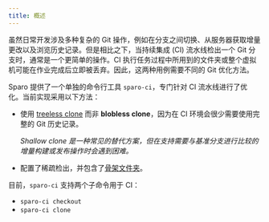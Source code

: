 ```yaml
---
title: 概述
---
```


虽然日常开发涉及多种复杂的 Git 操作，例如在分支之间切换、从服务器获取增量更改以及浏览历史记录。但是相比之下，当持续集成 (CI) 流水线检出一个 Git 分支时，通常是一个更简单的操作。CI 执行任务过程中所用到的文件夹或整个虚拟机可能在作业完成后立即被丢弃。因此，这两种用例需要不同的 Git 优化方法。

Sparo 提供了一个单独的命令行工具 `sparo-ci`，专门针对 CI 流水线进行了优化。当前实现采用以下方法：

- 使用 [treeless clone](https://github.blog/2020-12-21-get-up-to-speed-with-partial-clone-and-shallow-clone/) 而非 **blobless clone**，因为在 CI 环境会很少需要使用完整的 Git 历史记录。

  _Shallow clone 是一种常见的替代方案，但在支持需要与基准分支进行比较的增量构建或发布操作时会遇到困难。_

- 配置了稀疏检出，并包含了[骨架文件夹](../reference/skeleton_folders.md)。

目前，`sparo-ci` 支持两个子命令用于 CI：

- `sparo-ci checkout`
- `sparo-ci clone`
